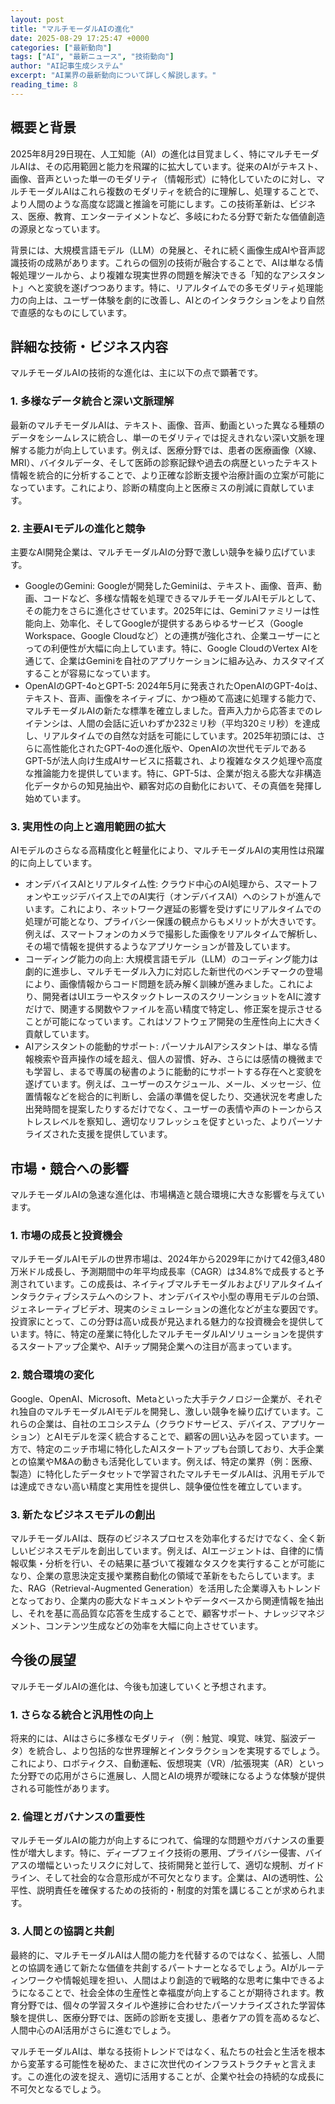 ```yaml
---
layout: post
title: "マルチモーダルAIの進化"
date: 2025-08-29 17:25:47 +0000
categories: ["最新動向"]
tags: ["AI", "最新ニュース", "技術動向"]
author: "AI記事生成システム"
excerpt: "AI業界の最新動向について詳しく解説します。"
reading_time: 8
---
```


## 概要と背景

2025年8月29日現在、人工知能（AI）の進化は目覚ましく、特にマルチモーダルAIは、その応用範囲と能力を飛躍的に拡大しています。従来のAIがテキスト、画像、音声といった単一のモダリティ（情報形式）に特化していたのに対し、マルチモーダルAIはこれら複数のモダリティを統合的に理解し、処理することで、より人間のような高度な認識と推論を可能にします。この技術革新は、ビジネス、医療、教育、エンターテイメントなど、多岐にわたる分野で新たな価値創造の源泉となっています。

背景には、大規模言語モデル（LLM）の発展と、それに続く画像生成AIや音声認識技術の成熟があります。これらの個別の技術が融合することで、AIは単なる情報処理ツールから、より複雑な現実世界の問題を解決できる「知的なアシスタント」へと変貌を遂げつつあります。特に、リアルタイムでの多モダリティ処理能力の向上は、ユーザー体験を劇的に改善し、AIとのインタラクションをより自然で直感的なものにしています。

## 詳細な技術・ビジネス内容

マルチモーダルAIの技術的な進化は、主に以下の点で顕著です。

### 1. 多様なデータ統合と深い文脈理解

最新のマルチモーダルAIは、テキスト、画像、音声、動画といった異なる種類のデータをシームレスに統合し、単一のモダリティでは捉えきれない深い文脈を理解する能力が向上しています。例えば、医療分野では、患者の医療画像（X線、MRI）、バイタルデータ、そして医師の診察記録や過去の病歴といったテキスト情報を統合的に分析することで、より正確な診断支援や治療計画の立案が可能になっています。これにより、診断の精度向上と医療ミスの削減に貢献しています。

### 2. 主要AIモデルの進化と競争

主要なAI開発企業は、マルチモーダルAIの分野で激しい競争を繰り広げています。

*   GoogleのGemini: Googleが開発したGeminiは、テキスト、画像、音声、動画、コードなど、多様な情報を処理できるマルチモーダルAIモデルとして、その能力をさらに進化させています。2025年には、Geminiファミリーは性能向上、効率化、そしてGoogleが提供するあらゆるサービス（Google Workspace、Google Cloudなど）との連携が強化され、企業ユーザーにとっての利便性が大幅に向上しています。特に、Google CloudのVertex AIを通じて、企業はGeminiを自社のアプリケーションに組み込み、カスタマイズすることが容易になっています。
*   OpenAIのGPT-4oとGPT-5: 2024年5月に発表されたOpenAIのGPT-4oは、テキスト、音声、画像をネイティブに、かつ極めて高速に処理する能力で、マルチモーダルAIの新たな標準を確立しました。音声入力から応答までのレイテンシは、人間の会話に近いわずか232ミリ秒（平均320ミリ秒）を達成し、リアルタイムでの自然な対話を可能にしています。2025年初頭には、さらに高性能化されたGPT-4oの進化版や、OpenAIの次世代モデルであるGPT-5が法人向け生成AIサービスに搭載され、より複雑なタスク処理や高度な推論能力を提供しています。特に、GPT-5は、企業が抱える膨大な非構造化データからの知見抽出や、顧客対応の自動化において、その真価を発揮し始めています。

### 3. 実用性の向上と適用範囲の拡大

AIモデルのさらなる高精度化と軽量化により、マルチモーダルAIの実用性は飛躍的に向上しています。

*   オンデバイスAIとリアルタイム性: クラウド中心のAI処理から、スマートフォンやエッジデバイス上でのAI実行（オンデバイスAI）へのシフトが進んでいます。これにより、ネットワーク遅延の影響を受けずにリアルタイムでの処理が可能となり、プライバシー保護の観点からもメリットが大きいです。例えば、スマートフォンのカメラで撮影した画像をリアルタイムで解析し、その場で情報を提供するようなアプリケーションが普及しています。
*   コーディング能力の向上: 大規模言語モデル（LLM）のコーディング能力は劇的に進歩し、マルチモーダル入力に対応した新世代のベンチマークの登場により、画像情報からコード問題を読み解く訓練が進みました。これにより、開発者はUIエラーやスタックトレースのスクリーンショットをAIに渡すだけで、関連する関数やファイルを高い精度で特定し、修正案を提示させることが可能になっています。これはソフトウェア開発の生産性向上に大きく貢献しています。
*   AIアシスタントの能動的サポート: パーソナルAIアシスタントは、単なる情報検索や音声操作の域を超え、個人の習慣、好み、さらには感情の機微までも学習し、まるで専属の秘書のように能動的にサポートする存在へと変貌を遂げています。例えば、ユーザーのスケジュール、メール、メッセージ、位置情報などを総合的に判断し、会議の準備を促したり、交通状況を考慮した出発時間を提案したりするだけでなく、ユーザーの表情や声のトーンからストレスレベルを察知し、適切なリフレッシュを促すといった、よりパーソナライズされた支援を提供しています。

## 市場・競合への影響

マルチモーダルAIの急速な進化は、市場構造と競合環境に大きな影響を与えています。

### 1. 市場の成長と投資機会

マルチモーダルAIモデルの世界市場は、2024年から2029年にかけて42億3,480万米ドル成長し、予測期間中の年平均成長率（CAGR）は34.8%で成長すると予測されています。この成長は、ネイティブマルチモーダルおよびリアルタイムインタラクティブシステムへのシフト、オンデバイスや小型の専用モデルの台頭、ジェネレーティブビデオ、現実のシミュレーションの進化などが主な要因です。投資家にとって、この分野は高い成長が見込まれる魅力的な投資機会を提供しています。特に、特定の産業に特化したマルチモーダルAIソリューションを提供するスタートアップ企業や、AIチップ開発企業への注目が高まっています。

### 2. 競合環境の変化

Google、OpenAI、Microsoft、Metaといった大手テクノロジー企業が、それぞれ独自のマルチモーダルAIモデルを開発し、激しい競争を繰り広げています。これらの企業は、自社のエコシステム（クラウドサービス、デバイス、アプリケーション）とAIモデルを深く統合することで、顧客の囲い込みを図っています。一方で、特定のニッチ市場に特化したAIスタートアップも台頭しており、大手企業との協業やM&Aの動きも活発化しています。例えば、特定の業界（例：医療、製造）に特化したデータセットで学習されたマルチモーダルAIは、汎用モデルでは達成できない高い精度と実用性を提供し、競争優位性を確立しています。

### 3. 新たなビジネスモデルの創出

マルチモーダルAIは、既存のビジネスプロセスを効率化するだけでなく、全く新しいビジネスモデルを創出しています。例えば、AIエージェントは、自律的に情報収集・分析を行い、その結果に基づいて複雑なタスクを実行することが可能になり、企業の意思決定支援や業務自動化の領域で革新をもたらしています。また、RAG（Retrieval-Augmented Generation）を活用した企業導入もトレンドとなっており、企業内の膨大なドキュメントやデータベースから関連情報を抽出し、それを基に高品質な応答を生成することで、顧客サポート、ナレッジマネジメント、コンテンツ生成などの効率を大幅に向上させています。

## 今後の展望

マルチモーダルAIの進化は、今後も加速していくと予想されます。

### 1. さらなる統合と汎用性の向上

将来的には、AIはさらに多様なモダリティ（例：触覚、嗅覚、味覚、脳波データ）を統合し、より包括的な世界理解とインタラクションを実現するでしょう。これにより、ロボティクス、自動運転、仮想現実（VR）/拡張現実（AR）といった分野での応用がさらに進展し、人間とAIの境界が曖昧になるような体験が提供される可能性があります。

### 2. 倫理とガバナンスの重要性

マルチモーダルAIの能力が向上するにつれて、倫理的な問題やガバナンスの重要性が増大します。特に、ディープフェイク技術の悪用、プライバシー侵害、バイアスの増幅といったリスクに対して、技術開発と並行して、適切な規制、ガイドライン、そして社会的な合意形成が不可欠となります。企業は、AIの透明性、公平性、説明責任を確保するための技術的・制度的対策を講じることが求められます。

### 3. 人間との協調と共創

最終的に、マルチモーダルAIは人間の能力を代替するのではなく、拡張し、人間との協調を通じて新たな価値を共創するパートナーとなるでしょう。AIがルーティンワークや情報処理を担い、人間はより創造的で戦略的な思考に集中できるようになることで、社会全体の生産性と幸福度が向上することが期待されます。教育分野では、個々の学習スタイルや進捗に合わせたパーソナライズされた学習体験を提供し、医療分野では、医師の診断を支援し、患者ケアの質を高めるなど、人間中心のAI活用がさらに進むでしょう。

マルチモーダルAIは、単なる技術トレンドではなく、私たちの社会と生活を根本から変革する可能性を秘めた、まさに次世代のインフラストラクチャと言えます。この進化の波を捉え、適切に活用することが、企業や社会の持続的な成長に不可欠となるでしょう。

